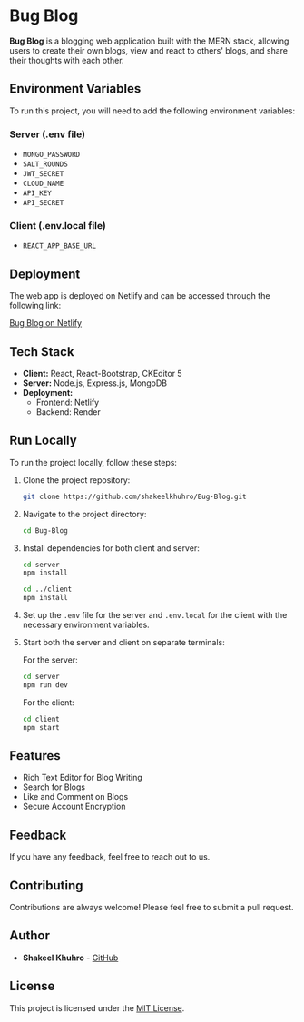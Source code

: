 # Bug Blog

**Bug Blog** is a blogging web application built with the MERN stack, allowing users to create their own blogs, view and react to others' blogs, and share their thoughts with each other.

## Environment Variables

To run this project, you will need to add the following environment variables:

### Server (.env file)

- `MONGO_PASSWORD`
- `SALT_ROUNDS`
- `JWT_SECRET`
- `CLOUD_NAME`
- `API_KEY`
- `API_SECRET`

### Client (.env.local file)

- `REACT_APP_BASE_URL`

## Deployment

The web app is deployed on Netlify and can be accessed through the following link:

[Bug Blog on Netlify](https://bugblog.netlify.app/)

## Tech Stack

- **Client:** React, React-Bootstrap, CKEditor 5
- **Server:** Node.js, Express.js, MongoDB
- **Deployment:**
  - Frontend: Netlify
  - Backend: Render

## Run Locally

To run the project locally, follow these steps:

1. Clone the project repository:

   ```bash
   git clone https://github.com/shakeelkhuhro/Bug-Blog.git
   ```

2. Navigate to the project directory:

   ```bash
   cd Bug-Blog
   ```

3. Install dependencies for both client and server:

   ```bash
   cd server
   npm install

   cd ../client
   npm install
   ```

4. Set up the `.env` file for the server and `.env.local` for the client with the necessary environment variables.

5. Start both the server and client on separate terminals:

   For the server:

   ```bash
   cd server
   npm run dev
   ```

   For the client:

   ```bash
   cd client
   npm start
   ```

## Features

- Rich Text Editor for Blog Writing
- Search for Blogs
- Like and Comment on Blogs
- Secure Account Encryption

## Feedback

If you have any feedback, feel free to reach out to us.

## Contributing

Contributions are always welcome! Please feel free to submit a pull request.

## Author

- **Shakeel Khuhro** - [GitHub](https://github.com/shakeelkhuhro)

## License

This project is licensed under the [MIT License](https://choosealicense.com/licenses/mit/).
